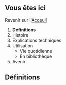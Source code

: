 ## Vous êtes ici  
Revenir sur l'[Acceuil](Introduction.md)

1. **Définitions**
2. Histoire
3. Explications techniques
4. Utilisation  
   * Vie quotidienne  
   * En bibliothèque
 5. Avenir  
 
 ## Définitions
 
